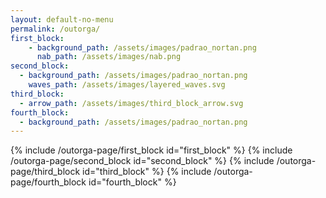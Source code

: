 ```yaml
---
layout: default-no-menu
permalink: /outorga/
first_block:
    - background_path: /assets/images/padrao_nortan.png
      nab_path: /assets/images/nab.png
second_block:
  - background_path: /assets/images/padrao_nortan.png
    waves_path: /assets/images/layered_waves.svg
third_block:
  - arrow_path: /assets/images/third_block_arrow.svg
fourth_block:
  - background_path: /assets/images/padrao_nortan.png
---
```


{% include /outorga-page/first_block id="first_block" %}
{% include /outorga-page/second_block id="second_block" %}
{% include /outorga-page/third_block id="third_block" %}
{% include /outorga-page/fourth_block id="fourth_block" %}
